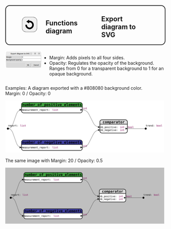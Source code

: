 <div style="width:100%;border-collapse:separate;border:solid 2px;border-radius:14px;">
    <div style="display:table;">
        <div style="width:5%;"></div>
        <div style="display: table-cell; vertical-align: middle; width:15%;">
          <a href="../README.md">
            <img src="assets/back.png">
          </a>
        </div>
        <div style="display: table-cell; vertical-align: middle; width:35%;"><h2>Functions diagram</h2></div>
        <div style="display: table-cell; vertical-align: middle; width:30%;"><h2>Export diagram to SVG</h2></div>
        <div style="width:5%;"></div>
    </div>
</div>

<br>
<div style="display:table">
  <div style="display:table-cell; vertical-align:top;">
    <img src="assets/window_export_SVG.png">
  </div>
    <div style="display:table-cell; vertical-align:top;">
    <ul>
      <li>Margin: Adds pixels to all four sides.</li>
      <li>Opacity: Regulates the opacity of the background. Ranges from 0 for a transparent background to 1 for an opaque background.</li>
    </ul>  
  </div>
</div>

Examples: A diagram exported with a #808080 background color.  
Margin: 0 / Opacity: 0

![menu](assets/measurement_report_1.svg)

The same image with Margin: 20 / Opacity: 0.5

![menu](assets/measurement_report_2.svg)